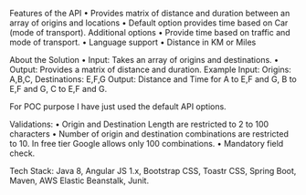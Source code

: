 Features of the API
•	Provides matrix of distance and duration between an array of origins and locations
•	Default option provides time based on Car (mode of transport).
Additional options 
•	Provide time based on traffic and mode of transport.
•	Language support
•	Distance in KM or Miles

About the Solution
•	Input: Takes an array of origins and destinations.
•	Output: Provides a matrix of distance and duration.
Example
Input: Origins: A,B,C, Destinations: E,F,G
Output: Distance and Time for A to E,F and G, B to E,F and G, C to E,F and G.

For POC purpose I have just used the default API options.

Validations:
•	Origin and Destination Length are restricted to 2 to 100 characters
•	Number of origin and destination combinations are restricted to 10. In free tier Google allows only 100 combinations.
•	Mandatory field check.

Tech Stack:
Java 8, Angular JS 1.x, Bootstrap CSS, Toastr CSS, Spring Boot, Maven, AWS Elastic Beanstalk, Junit.
